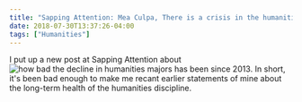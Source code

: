 ```yaml
---
title: "Sapping Attention: Mea Culpa, There is a crisis in the humanities."
date: 2018-07-30T13:37:26-04:00
tags: ["Humanities"]
---
```


I put up a new post at Sapping Attention about ![how bad the decline in humanities majors has been since 2013](http://sappingattention.blogspot.com/2018/07/mea-culpa-there-is-crisis-in-humanities.htmls). In short, it's been bad enough to make me recant earlier statements of mine about the long-term health of the humanities discipline.
